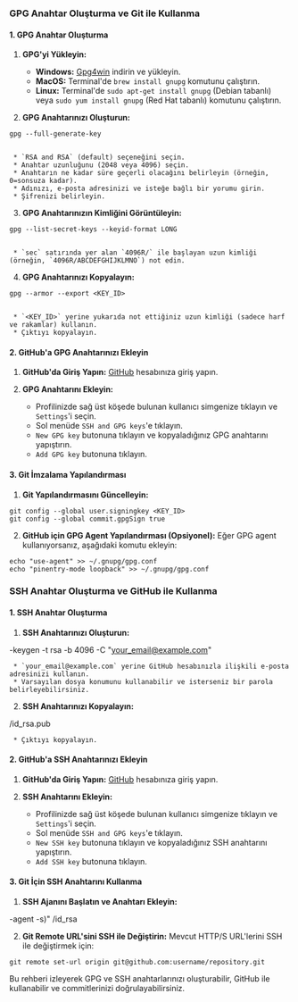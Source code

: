 
### GPG Anahtar Oluşturma ve Git ile Kullanma

#### 1\. GPG Anahtar Oluşturma

  1. **GPG'yi Yükleyin:**

     * **Windows:** [Gpg4win](https://gpg4win.org/) indirin ve yükleyin.
     * **MacOS:** Terminal'de `brew install gnupg` komutunu çalıştırın.
     * **Linux:** Terminal'de `sudo apt-get install gnupg` (Debian tabanlı) veya `sudo yum install gnupg` (Red Hat tabanlı) komutunu çalıştırın.
  2. **GPG Anahtarınızı Oluşturun:**
    

    
    
    
    gpg --full-generate-key
    

     * `RSA and RSA` (default) seçeneğini seçin.
     * Anahtar uzunluğunu (2048 veya 4096) seçin.
     * Anahtarın ne kadar süre geçerli olacağını belirleyin (örneğin, 0=sonsuza kadar).
     * Adınızı, e-posta adresinizi ve isteğe bağlı bir yorumu girin.
     * Şifrenizi belirleyin.
  3. **GPG Anahtarınızın Kimliğini Görüntüleyin:**
    

    
    
    
    gpg --list-secret-keys --keyid-format LONG
    

     * `sec` satırında yer alan `4096R/` ile başlayan uzun kimliği (örneğin, `4096R/ABCDEFGHIJKLMNO`) not edin.
  4. **GPG Anahtarınızı Kopyalayın:**
    

    
    
    
    gpg --armor --export <KEY_ID>
    

     * `<KEY_ID>` yerine yukarıda not ettiğiniz uzun kimliği (sadece harf ve rakamlar) kullanın.
     * Çıktıyı kopyalayın.

#### 2\. GitHub'a GPG Anahtarınızı Ekleyin

  1. **GitHub'da Giriş Yapın:** [GitHub](https://github.com/) hesabınıza giriş yapın.

  2. **GPG Anahtarını Ekleyin:**

     * Profilinizde sağ üst köşede bulunan kullanıcı simgenize tıklayın ve `Settings`'i seçin.
     * Sol menüde `SSH and GPG keys`'e tıklayın.
     * `New GPG key` butonuna tıklayın ve kopyaladığınız GPG anahtarını yapıştırın.
     * `Add GPG key` butonuna tıklayın.

#### 3\. Git İmzalama Yapılandırması

  1. **Git Yapılandırmasını Güncelleyin:**
    

    
    
    
    git config --global user.signingkey <KEY_ID>
    git config --global commit.gpgSign true
    

  2. **GitHub için GPG Agent Yapılandırması (Opsiyonel):** Eğer GPG agent kullanıyorsanız, aşağıdaki komutu ekleyin:
    

    
    
    
    echo "use-agent" >> ~/.gnupg/gpg.conf
    echo "pinentry-mode loopback" >> ~/.gnupg/gpg.conf
    

### SSH Anahtar Oluşturma ve GitHub ile Kullanma

#### 1\. SSH Anahtar Oluşturma

  1. **SSH Anahtarınızı Oluşturun:**
    

    
    
    
-keygen -t rsa -b 4096 -C "your_email@example.com"
    

     * `your_email@example.com` yerine GitHub hesabınızla ilişkili e-posta adresinizi kullanın.
     * Varsayılan dosya konumunu kullanabilir ve isterseniz bir parola belirleyebilirsiniz.
  2. **SSH Anahtarınızı Kopyalayın:**
    

    
    
    
/id_rsa.pub
    

     * Çıktıyı kopyalayın.

#### 2\. GitHub'a SSH Anahtarınızı Ekleyin

  1. **GitHub'da Giriş Yapın:** [GitHub](https://github.com/) hesabınıza giriş yapın.

  2. **SSH Anahtarını Ekleyin:**

     * Profilinizde sağ üst köşede bulunan kullanıcı simgenize tıklayın ve `Settings`'i seçin.
     * Sol menüde `SSH and GPG keys`'e tıklayın.
     * `New SSH key` butonuna tıklayın ve kopyaladığınız SSH anahtarını yapıştırın.
     * `Add SSH key` butonuna tıklayın.

#### 3\. Git İçin SSH Anahtarını Kullanma

  1. **SSH Ajanını Başlatın ve Anahtarı Ekleyin:**
    

    
    
    
-agent -s)"
/id_rsa
    

  2. **Git Remote URL'sini SSH ile Değiştirin:** Mevcut HTTP/S URL'lerini SSH ile değiştirmek için:
    

    
    
    
    git remote set-url origin git@github.com:username/repository.git
    

Bu rehberi izleyerek GPG ve SSH anahtarlarınızı oluşturabilir, GitHub ile
kullanabilir ve commitlerinizi doğrulayabilirsiniz.

